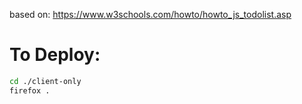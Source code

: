 based on: https://www.w3schools.com/howto/howto_js_todolist.asp

# To Deploy:
```sh
cd ./client-only
firefox .
```
